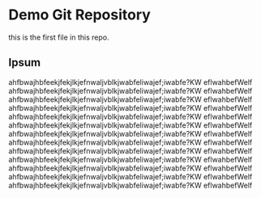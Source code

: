 # Demo Git Repository
this is the first file in this repo.
## Ipsum
ahfbwajhbfeekjfekjlkjefnwaljvblkjwabfeliwajef;iwabfe?KW eflwahbefWelf 
ahfbwajhbfeekjfekjlkjefnwaljvblkjwabfeliwajef;iwabfe?KW eflwahbefWelf 
ahfbwajhbfeekjfekjlkjefnwaljvblkjwabfeliwajef;iwabfe?KW eflwahbefWelf 
ahfbwajhbfeekjfekjlkjefnwaljvblkjwabfeliwajef;iwabfe?KW eflwahbefWelf 
ahfbwajhbfeekjfekjlkjefnwaljvblkjwabfeliwajef;iwabfe?KW eflwahbefWelf 
ahfbwajhbfeekjfekjlkjefnwaljvblkjwabfeliwajef;iwabfe?KW eflwahbefWelf 
ahfbwajhbfeekjfekjlkjefnwaljvblkjwabfeliwajef;iwabfe?KW eflwahbefWelf 
ahfbwajhbfeekjfekjlkjefnwaljvblkjwabfeliwajef;iwabfe?KW eflwahbefWelf 
ahfbwajhbfeekjfekjlkjefnwaljvblkjwabfeliwajef;iwabfe?KW eflwahbefWelf 
ahfbwajhbfeekjfekjlkjefnwaljvblkjwabfeliwajef;iwabfe?KW eflwahbefWelf 
ahfbwajhbfeekjfekjlkjefnwaljvblkjwabfeliwajef;iwabfe?KW eflwahbefWelf 
ahfbwajhbfeekjfekjlkjefnwaljvblkjwabfeliwajef;iwabfe?KW eflwahbefWelf 
ahfbwajhbfeekjfekjlkjefnwaljvblkjwabfeliwajef;iwabfe?KW eflwahbefWelf 
